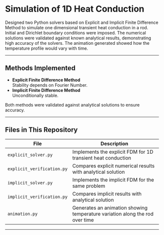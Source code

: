 # Simulation of 1D Heat Conduction

Designed two Python solvers based on Explicit and Implicit Finite Difference Method to simulate one dimensional transient heat conduction in a rod. Initial and Dirichlet boundary conditions were imposed. The numerical solutions were validated against known analytical results, demonstrating high accuracy of the solvers. The animation generated showed how the temperature profile would vary with time.

---

## Methods Implemented

- **Explicit Finite Difference Method**  
  Stability depends on Fourier Number.
- **Implicit Finite Difference Method**  
  Unconditionally stable.

Both methods were validated against analytical solutions to ensure accuracy.

---

## Files in This Repository

| File | Description |
|------|--------------|
| `explicit_solver.py` | Implements the explicit FDM for 1D transient heat conduction |
| `explicit_verification.py` | Compares explicit numerical results with analytical solution |
| `implicit_solver.py` | Implements the implicit FDM for the same problem |
| `implicit_verification.py` | Compares implicit results with analytical solution |
| `animation.py` | Generates an animation showing temperature variation along the rod over time |

---


